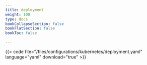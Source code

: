 ```yaml
---
title: deployment
weight: 100
type: docs
bookCollapseSection: false
bookFlatSection: false
bookToc: false

---
```


{{< code file="/files/configurations/kubernetes/deployment.yaml" language="yaml" download="true" >}}
